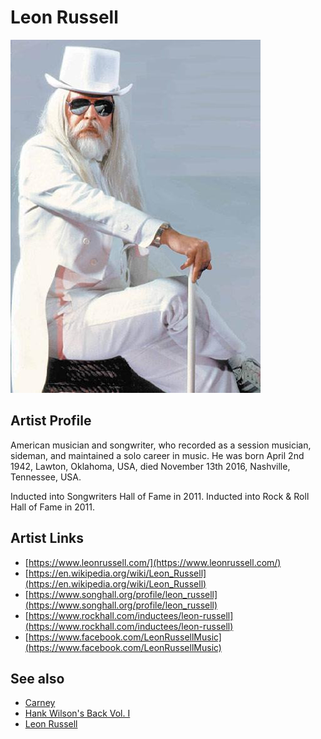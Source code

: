 # Leon Russell

![](../../assets/artists/Leon_Russell.png)

## Artist Profile

American musician and songwriter, who recorded as a session musician, sideman, and maintained a solo career in music. He was born April 2nd 1942, Lawton, Oklahoma, USA, died November 13th 2016, Nashville, Tennessee, USA.

Inducted into Songwriters Hall of Fame in 2011.
Inducted into Rock & Roll Hall of Fame in 2011.

## Artist Links

- [https://www.leonrussell.com/](https://www.leonrussell.com/)
- [https://en.wikipedia.org/wiki/Leon_Russell](https://en.wikipedia.org/wiki/Leon_Russell)
- [https://www.songhall.org/profile/leon_russell](https://www.songhall.org/profile/leon_russell)
- [https://www.rockhall.com/inductees/leon-russell](https://www.rockhall.com/inductees/leon-russell)
- [https://www.facebook.com/LeonRussellMusic](https://www.facebook.com/LeonRussellMusic)


## See also

- [Carney](Carney.md)
- [Hank Wilson's Back Vol. I](Hank_Wilsons_Back_Vol_I.md)
- [Leon Russell](Leon_Russell.md)
